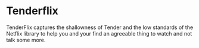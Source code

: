 # Tenderflix
TenderFlix captures the shallowness of Tender and the low standards of the Netflix library to help you and your find an agreeable thing to watch and not talk some more.
